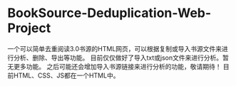 # BookSource-Deduplication-Web-Project
一个可以简单去重阅读3.0书源的HTML网页，可以根据复制或导入书源文件来进行分析、删除、导出等功能。
目前仅仅做好了导入txt或json文件来进行分析。暂无更多功能。
之后可能还会增加导入书源链接来进行分析的功能，敬请期待！
目前HTML、CSS、JS都在一个HTML中。
